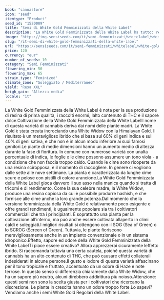 ```yaml
---
book: "cannastore"
icon: "seed"
itemtype: "Product"
seed_id: "1520009"
title: "Semi di White Gold Femminizzati della White Label"
description: "La White Gold Femminizzata della White Label ha tutto: resina di prima qualità, raccolti enormi, alto contenuto di THC e sapore meravigliosamente fruttato."
image: "https://img.sensiseeds.com/it/semi-femminizzati/whitelabel/white-gold-femminilizzata-image.png"
slug: "/it-semi-di-white-gold-femminizzati-della-white-label"
url: "https://sensiseeds.com/it/semi-femminizzati/whitelabel/white-gold-femminilizzata?a_aid=cannastore"
price: 120
currency: "eur"
number_of_seeds: 10
category: "Semi Femminizzati"
flowering_min: 50
flowering_max: 65
strain_type: "Feminized"
climate_zone: "Soleggiato / Mediterraneo"
yield: "Resa XXL"
heigh_gain: "Altezza media"
locale: "it"
---
```

La White Gold Femminizzata della White Label è nota per la sua produzione di resina di prima qualità, i raccolti enormi, lalto contenuto di THC e il sapore dolce.Coltivazione della White Gold Femminizzata della White LabelIl nome di questa varietà di cannabis deriva dai nomi delle piante madri. La White Gold è stata creata incrociando una White Widow con la Himalayan Gold. Il risultato è un meraviglioso ibrido che si basa sul 60% di geni indica e sul 40% di geni sativa, e che non è in alcun modo inferiore ai suoi famosi genitori.Le piante di medie dimensioni hanno un aumento medio di altezza durante la fase di fioritura. In comune con numerose varietà con unalta percentuale di indica, le foglie e le cime possono assumere un tono viola - a condizione che non faccia troppo caldo. Quando le cime sono ricoperte da una resina sciropposa, è il momento di raccogliere. In genere ci vogliono dalle sette alle nove settimane. La pianta è caratterizzata da lunghe cime scure e pelose con pistilli di colore arancione.La White Gold Femminizzata della White Label gioca davvero il suo asso nella manica quando si tratta di tricomi e di rendimento. Come la sua celebre madre, la White Widow, produce una resina copiosa da cui è possibile produrre hashish, e che fornisce alle cime anche la loro grande potenza.Dal momento che la versione femminizzata della White Gold è relativamente poco esigente e offre grandi rendimenti, è ugualmente popolare sia tra i coltivatori commerciali che tra i principianti. È soprattutto una pianta per la coltivazione all’interno, ma può anche essere coltivata allaperto in climi caldi e soleggiati.I migliori risultati si ottengono con il SOG (Sea of Green) o lo SCROG (Screen of Green). Tuttavia, le piante fioriscono meravigliosamente anche in un impianto convenzionale o in un sistema idroponico.Effetto, sapore ed odore della White Gold Femminizzata della White LabelTi piace essere creativo? Allora apprezzerai sicuramente leffetto ibrido. Si raccomanda tuttavia una certa cautela, poiché questa varietà di cannabis ha un alto contenuto di THC, che può causare effetti collaterali indesiderati in alcune persone.Il gusto e lodore di questa varietà affascinano per il tono tropicale e fruttato, accentuato da un odore di Haze e note terrose. In questo senso si differenzia chiaramente dalla White Widow, che ha un sapore più neutro, alcuni direbbero addirittura più noioso.Attenzione: questi semi non sono la scelta giusta per i coltivatori che ricercano la discrezione. Le piante in crescita hanno un odore troppo forte.Lo sapevi?Vendiamo anche i semi White Gold Regolari della White Label.
